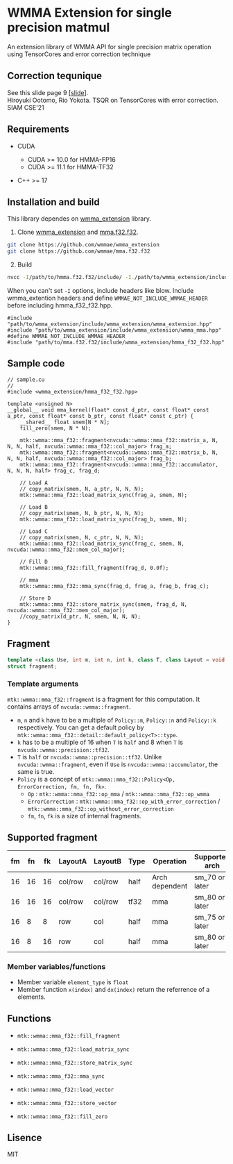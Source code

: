 # WMMA Extension for single precision matmul

An extension library of WMMA API for single precision matrix operation using TensorCores and error correction technique

## Correction tequnique
See this slide page 9 [[slide](https://static.momo86.net/f/1/cse21-slide)].  
Hiroyuki Ootomo, Rio Yokota. TSQR on TensorCores with error correction. SIAM CSE'21

## Requirements
- CUDA
  - CUDA >= 10.0 for HMMA-FP16
  - CUDA >= 11.1 for HMMA-TF32

- C++ >= 17

## Installation and build
This library dependes on [wmma_extension](https://github.com/wmmae/wmma_extension) library.

1. Clone [wmma_extension](https://github.com/wmmae/wmma_extension) and [mma.f32.f32](https://github.com/wmmae/mma.f32.f32).
```bash
git clone https://github.com/wmmae/wmma_extension
git clone https://github.com/wmmae/mma.f32.f32
```

2. Build
```bash
nvcc -I/path/to/hmma.f32.f32/include/ -I./path/to/wmma_extension/include/ -std=c++17 sample.cu ...
```

When you can't set `-I` options, include headers like blow.
Include wmma_extention headers and define `WMMAE_NOT_INCLUDE_WMMAE_HEADER` before including hmma_f32_f32.hpp.
```cuda
#include "path/to/wmma_extension/include/wmma_extension/wmma_extension.hpp"
#include "path/to/wmma_extension/include/wmma_extension/wmma_mma.hpp"
#define WMMAE_NOT_INCLUDE_WMMAE_HEADER
#include "path/to/mma.f32.f32/include/wmma_extension/hmma_f32_f32.hpp"
```

## Sample code
```cuda
// sample.cu
//
#include <wmma_extension/hmma_f32_f32.hpp>

template <unsigned N>
__global__ void mma_kernel(float* const d_ptr, const float* const a_ptr, const float* const b_ptr, const float* const c_ptr) {
    __shared__ float smem[N * N];
    fill_zero(smem, N * N);

    mtk::wmma::mma_f32::fragment<nvcuda::wmma::mma_f32::matrix_a, N, N, N, half, nvcuda::wmma::mma_f32::col_major> frag_a;
    mtk::wmma::mma_f32::fragment<nvcuda::wmma::mma_f32::matrix_b, N, N, N, half, nvcuda::wmma::mma_f32::col_major> frag_b;
    mtk::wmma::mma_f32::fragment<nvcuda::wmma::mma_f32::accumulator, N, N, N, half> frag_c, frag_d;

    // Load A
    // copy_matrix(smem, N, a_ptr, N, N, N);
    mtk::wmma::mma_f32::load_matrix_sync(frag_a, smem, N);

    // Load B
    // copy_matrix(smem, N, b_ptr, N, N, N);
    mtk::wmma::mma_f32::load_matrix_sync(frag_b, smem, N);

    // Load C
    // copy_matrix(smem, N, c_ptr, N, N, N);
    mtk::wmma::mma_f32::load_matrix_sync(frag_c, smem, N, nvcuda::wmma::mma_f32::mem_col_major);

    // Fill D
    mtk::wmma::mma_f32::fill_fragment(frag_d, 0.0f);

    // mma
    mtk::wmma::mma_f32::mma_sync(frag_d, frag_a, frag_b, frag_c);

    // Store D
    mtk::wmma::mma_f32::store_matrix_sync(smem, frag_d, N, nvcuda::wmma::mma_f32::mem_col_major);
    //copy_matrix(d_ptr, N, smem, N, N, N);
}
```

## Fragment
```cpp
template <class Use, int m, int n, int k, class T, class Layout = void, Policy = typename mtk::wmma::mma_f32::detail::default_policy<T>::type>
struct fragment;
```

### Template arguments
`mtk::wmma::mma_f32::fragment` is a fragment for this computation.
It contains arrays of `nvcuda::wmma::fragment`.
- `m`, `n` and `k` have to be a multiple of `Policy::m`, `Policy::n` and `Policy::k` respectively.
You can get a default policy by `mtk::wmma::mma_f32::detail::default_policy<T>::type`.
- `k` has to be a multiple of 16 when `T` is `half` and 8 when `T` is `nvcuda::wmma::precision::tf32`.
- `T` is `half` or `nvcuda::wmma::precision::tf32`. Unlike `nvcuda::wmma::fragment`, even if `Use` is `nvcuda::wmma::accumulator`, the same is true.
- `Policy` is a concept of `mtk::wmma::mma_f32::Policy<Op, ErrorCorrection, fm, fn, fk>`.
  - `Op` : `mtk::wmma::mma_f32::op_mma` / `mtk::wmma::mma_f32::op_wmma`
  - `ErrorCorrection` : `mtk::wmma::mma_f32::op_with_error_correction` / `mtk::wmma::mma_f32::op_without_error_correction`
  - `fm`, `fn`, `fk` is a size of internal fragments.

## Supported fragment

| fm | fn | fk | LayoutA | LayoutB | Type | Operation      | Supported arch |
| -- | -- | -- | ------- | ------- | ---- | -------------- | ---------------|
| 16 | 16 | 16 | col/row | col/row | half | Arch dependent | sm_70 or later |
| 16 | 16 | 16 | col/row | col/row | tf32 | mma            | sm_80 or later |
| 16 | 8  | 8  | row     | col     | half | mma            | sm_75 or later |
| 16 | 8  | 16 | row     | col     | half | mma            | sm_80 or later |

### Member variables/functions
- Member variable `element_type` is `float`
- Member function `x(index)` and `dx(index)` return the referrence of a elements.

## Functions
- `mtk::wmma::mma_f32::fill_fragment`
- `mtk::wmma::mma_f32::load_matrix_sync`
- `mtk::wmma::mma_f32::store_matrix_sync`
- `mtk::wmma::mma_f32::mma_sync`

- `mtk::wmma::mma_f32::load_vector`
- `mtk::wmma::mma_f32::store_vector`
- `mtk::wmma::mma_f32::fill_zero`

## Lisence
MIT
